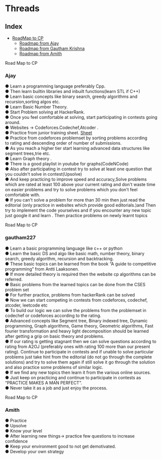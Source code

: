 # Threads
## Index
* [RoadMap to CP](#Road-Map-to-CP)
  * [Roadmap from Ajay](#Ajay)
  * [Roadmap from Gautham Krishna](#gautham227)
  * [Roadmap from Amith](#Amith)
<!--BLOG-POST-LIST:START-->
  Road Map to CP  
### Ajay  
● Learn a programming language preferably Cpp.  
● Then learn builtin libraries and inbuilt functions(learn STL if C++)  
● Learn basic concepts like binary search, greedy algorithms and  
recursion,sorting algos etc.  
● Learn Basic Number Theory.  
● Start Problem solving at HackerRank.  
● Once you feel comfortable at solving, start participating in contests
going around.  
● Websites -> Codeforces.Codechef,Atcoder .  
● Practice from junior training sheet. [Sheet](https://goo.gl/unDETI)  
● Practice from codeforces problemset by sorting problems according  
to rating and descending order of number of submissions.  
● As you reach a higher tier start learning advanced data structures like
segment trees,trie etc.  
● Learn Graph theory .  
● There is a good playlist in youtube for graphs(CodeNCode)  
● Also after participating in contest try to solve at least one question
that you couldn't solve in contest(Upsolve)  
● And keep practicing to improve speed and accuracy,Solve problems
which are rated at least 100 above your current rating and don't
waste time on easier problems and try to solve problems which you
don't feel comfortable with.  
● If you can't solve a problem for more than 30 min then just read the
editorial (only practice in websites which provide good editorials.)and
Then try to implement the code yourselves and if you encounter any
new topic just google it and learn . Then practice problems on newly
learnt topics  
<!--BLOG-POST-LIST:END-->
<!--BLOG-POST-LIST:START-->
  Road Map to CP  
### gautham227  
● Learn a basic programming language like c++ or python  
● Learn the basic DS and algo like basic math, number theory, binary search, greedy algorithm, recursion and backtracking.  
● These basic topics can be learned from the book “A guide to competitive programming” from Antti Laaksonen.  
● If more detailed theory is required then the website cp algorithms can be referred.  
● Basic problems from the learned topics can be done from the CSES problem set  
● For further practice, problems from hackerRank can be solved  
● Now we can start competing in contests from codeforces, codechef, atcoder, leetcode etc  
● To build our logic we can solve the problems from the problemset in codechef or codeforces according to the rating.  
● Advanced concepts like Segment tree, Binary indexed tree, Dynamic programming, Graph algorithms, Game theory, Geometric algorithms, Fast fourier transformation and heavy light decomposition should be learned after getting a grip on basic theory and problems.  
● If our rating is getting stagnant then we can solve questions according to rating from A2OJ  (preferably ones with rating 100 more than our present rating). 
Continue to participate in contests and if unable to solve particular problems just take hint from the editorial (do not go through the complete solutions) and try to solve them again if still solve it go through the solution and also practice some problems of similar logic.  
● If we find any new topics then learn it from the various online sources.  
● Just keep on practicing and continue to participate in contests as “PRACTICE MAKES A MAN PERFECT”.  
● Never take it as a job and just enjoy the process.  
<!--BLOG-POST-LIST:END-->
<!--BLOG-POST-LIST:END-->
<!--BLOG-POST-LIST:START-->
  Road Map to CP  
  ### Amith  
● Practice  
● Upsolve  
● Know your level  
● After learning new things-> practice few questions to increase confidence  
● Keep your environment good to not get demotivated.  
● Develop your own strategy  

<!--BLOG-POST-LIST:END-->
